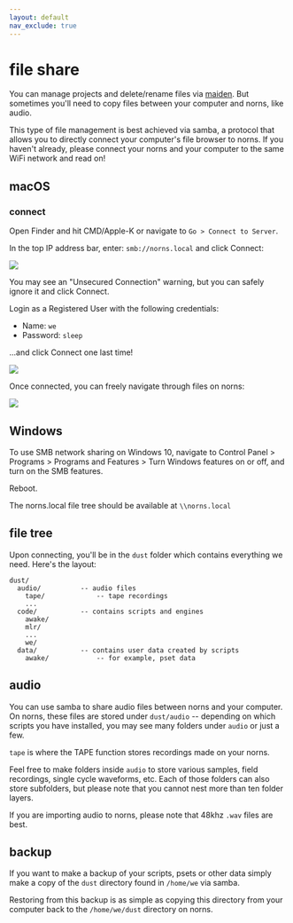 ```yaml
---
layout: default
nav_exclude: true
---
```


# file share

You can manage projects and delete/rename files via [maiden](../maiden). But sometimes you'll need to copy files between your computer and norns, like audio.

This type of file management is best achieved via samba, a protocol that allows you to directly connect your computer's file browser to norns. If you haven't already, please connect your norns and your computer to the same WiFi network and read on!

## macOS

### connect

Open Finder and hit CMD/Apple-K or navigate to `Go > Connect to Server`.

In the top IP address bar, enter: `smb://norns.local` and click Connect:

![](../image/smb-mac-connect.png)

You may see an "Unsecured Connection" warning, but you can safely ignore it and click Connect.

Login as a Registered User with the following credentials:

- Name: `we`
- Password: `sleep`

...and click Connect one last time!

![](../image/smb-mac-login.png)

Once connected, you can freely navigate through files on norns:

![](../image/smb-mac-tree.png)

## Windows

To use SMB network sharing on Windows 10, navigate to Control Panel > Programs > Programs and Features > Turn Windows features on or off, and turn on the SMB features. 

Reboot.

The norns.local file tree should be available at `\\norns.local`

## file tree

Upon connecting, you'll be in the `dust` folder which contains everything we need. Here's the layout:

```
dust/
  audio/          -- audio files
    tape/             -- tape recordings
    ...
  code/           -- contains scripts and engines
    awake/
    mlr/
    ...
    we/
  data/           -- contains user data created by scripts
    awake/            -- for example, pset data
```

## audio

You can use samba to share audio files between norns and your computer. On norns, these files are stored under `dust/audio` -- depending on which scripts you have installed, you may see many folders under `audio` or just a few.

`tape` is where the TAPE function stores recordings made on your norns.

Feel free to make folders inside `audio` to store various samples, field recordings, single cycle waveforms, etc. Each of those folders can also store subfolders, but please note that you cannot nest more than ten folder layers.

If you are importing audio to norns, please note that 48khz `.wav` files are best.

## backup

If you want to make a backup of your scripts, psets or other data simply make a copy of the `dust` directory found in `/home/we` via samba.

Restoring from this backup is as simple as copying this directory from your computer back to the `/home/we/dust` directory on norns.

